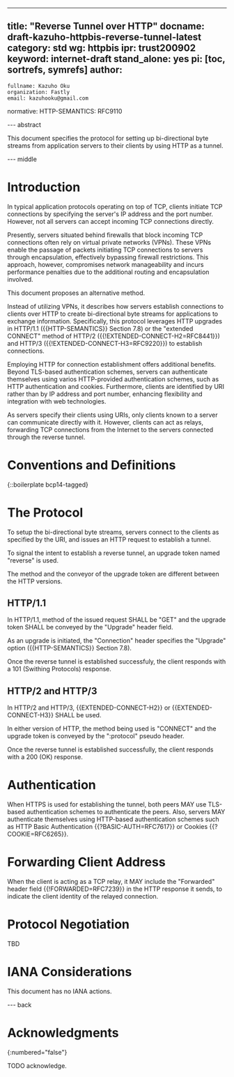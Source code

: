 ---
title: "Reverse Tunnel over HTTP"
docname: draft-kazuho-httpbis-reverse-tunnel-latest
category: std
wg: httpbis
ipr: trust200902
keyword: internet-draft
stand_alone: yes
pi: [toc, sortrefs, symrefs]
author:
 -
    fullname: Kazuho Oku
    organization: Fastly
    email: kazuhooku@gmail.com
normative:
  HTTP-SEMANTICS: RFC9110

--- abstract

This document specifies the protocol for setting up bi-directional byte streams
from application servers to their clients by using HTTP as a tunnel.


--- middle

# Introduction

In typical application protocols operating on top of TCP, clients initiate TCP
connections by specifying the server's IP address and the port number. However,
not all servers can accept incoming TCP connections directly.

Presently, servers situated behind firewalls that block incoming TCP connections
often rely on virtual private networks (VPNs). These VPNs enable the passage of
packets initiating TCP connections to servers through encapsulation, effectively
bypassing firewall restrictions. This approach, however, compromises network
manageability and incurs performance penalties due to the additional routing and
encapsulation involved.

This document proposes an alternative method.

Instead of utilizing VPNs, it describes how servers establish connections to
clients over HTTP to create bi-directional byte streams for applications to
exchange information. Specifically, this protocol leverages HTTP upgrades in
HTTP/1.1 ({{HTTP-SEMANTICS}} Section 7.8) or the "extended CONNECT" method of
HTTP/2 ({{!EXTENDED-CONNECT-H2=RFC8441}}) and HTTP/3
({{!EXTENDED-CONNECT-H3=RFC9220}}) to establish connections.

Employing HTTP for connection establishment offers additional benefits. Beyond
TLS-based authentication schemes, servers can authenticate themselves using
varios HTTP-provided authentication schemes, such as HTTP authentication and
cookies. Furthermore, clients are identified by URI rather than by IP address
and port number, enhancing flexibility and integration with web technologies.

As servers specify their clients using URIs, only clients known to a server can
communicate directly with it. However, clients can act as relays, forwarding TCP
connections from the Internet to the servers connected through the reverse
tunnel.


# Conventions and Definitions

{::boilerplate bcp14-tagged}


# The Protocol

To setup the bi-directional byte streams, servers connect to the clients as
specified by the URI, and issues an HTTP request to establish a tunnel.

To signal the intent to establish a reverse tunnel, an upgrade token named
"reverse" is used.

The method and the conveyor of the upgrade token are different between the HTTP
versions.


## HTTP/1.1

In HTTP/1.1, method of the issued request SHALL be "GET" and the upgrade token
SHALL be conveyed by the "Upgrade" header field.

As an upgrade is initiated, the "Connection" header specifies the "Upgrade"
option ({{HTTP-SEMANTICS}} Section 7.8).

Once the reverse tunnel is established successfuly, the client responds with a
101 (Swithing Protocols) response.


## HTTP/2 and HTTP/3

In HTTP/2 and HTTP/3, {{EXTENDED-CONNECT-H2}} or {{EXTENDED-CONNECT-H3}} SHALL
be used.

In either version of HTTP, the method being used is "CONNECT" and the upgrade
token is conveyed by the ":protocol" pseudo header.

Once the reverse tunnel is established successfully, the client responds with a
200 (OK) response.


# Authentication

When HTTPS is used for establishing the tunnel, both peers MAY use TLS-based
authentication schemes to authenticate the peers. Also, servers MAY authenticate
themselves using HTTP-based authentication schemes such as HTTP Basic
Authentication {{?BASIC-AUTH=RFC7617}} or Cookies {{?COOKIE=RFC6265}}.


# Forwarding Client Address

When the client is acting as a TCP relay, it MAY include the "Forwarded" header
field {{!FORWARDED=RFC7239}} in the HTTP response it sends, to indicate the
client identity of the relayed connection.


# Protocol Negotiation

TBD


# IANA Considerations

This document has no IANA actions.


--- back

# Acknowledgments
{:numbered="false"}

TODO acknowledge.

